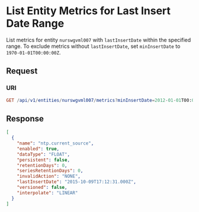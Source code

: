 # List Entity Metrics for Last Insert Date Range

List metrics for entity `nurswgvml007` with `lastInsertDate` within the specified range. To exclude metrics without `lastInsertDate`, set `minInsertDate` to `1970-01-01T00:00:00Z`.

## Request

### URI

```elm
GET /api/v1/entities/nurswgvml007/metrics?minInsertDate=2012-01-01T00:00:00Z&maxInsertDate=2015-10-30T00:00:00Z
```

## Response

```json
[
  {
    "name": "ntp.current_source",
    "enabled": true,
    "dataType": "FLOAT",
    "persistent": false,
    "retentionDays": 0,
    "seriesRetentionDays": 0,
    "invalidAction": "NONE",
    "lastInsertDate": "2015-10-09T17:12:31.000Z",
    "versioned": false,
    "interpolate": "LINEAR"
  }
]
```